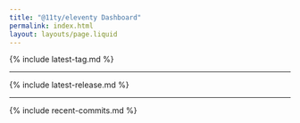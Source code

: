 ```yaml
---
title: "@11ty/eleventy Dashboard"
permalink: index.html
layout: layouts/page.liquid
---
```


{% include latest-tag.md %}

---

{% include latest-release.md %}

---

{% include recent-commits.md %}
